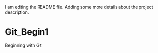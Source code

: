 I am editing the README file. Adding some more details about the project description.
# Git_Begin1
Beginning with Git
